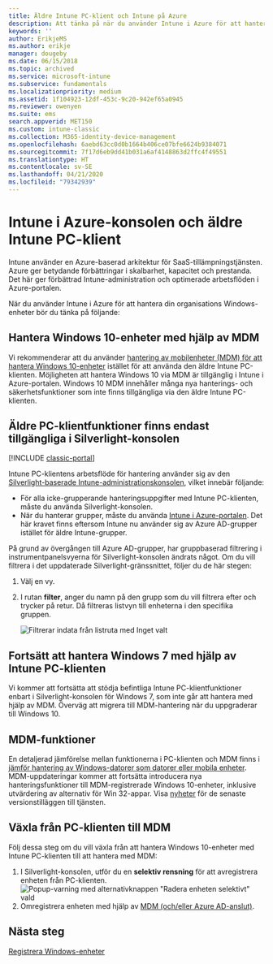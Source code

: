 ```yaml
---
title: Äldre Intune PC-klient och Intune på Azure
description: Att tänka på när du använder Intune i Azure för att hantera din organisations Windows-enheter.
keywords: ''
author: ErikjeMS
ms.author: erikje
manager: dougeby
ms.date: 06/15/2018
ms.topic: archived
ms.service: microsoft-intune
ms.subservice: fundamentals
ms.localizationpriority: medium
ms.assetid: 1f104923-12df-453c-9c20-942ef65a0945
ms.reviewer: owenyen
ms.suite: ems
search.appverid: MET150
ms.custom: intune-classic
ms.collection: M365-identity-device-management
ms.openlocfilehash: 6aebd63cc0d0b1664b406ce07bfe6624b9384071
ms.sourcegitcommit: 7f17d6eb9dd41b031a6af4148863d2ffc4f49551
ms.translationtype: HT
ms.contentlocale: sv-SE
ms.lasthandoff: 04/21/2020
ms.locfileid: "79342939"
---
```

# <a name="intune-on-azure-console-and-legacy-intune-pc-client"></a>Intune i Azure-konsolen och äldre Intune PC-klient

Intune använder en Azure-baserad arkitektur för SaaS-tillämpningstjänsten. Azure ger betydande förbättringar i skalbarhet, kapacitet och prestanda. Det här ger förbättrad Intune-administration och optimerade arbetsflöden i Azure-portalen. 

När du använder Intune i Azure för att hantera din organisations Windows-enheter bör du tänka på följande:

## <a name="manage-windows-10-devices-by-using-mdm"></a>Hantera Windows 10-enheter med hjälp av MDM

Vi rekommenderar att du använder [hantering av mobilenheter (MDM) för att hantera Windows 10-enheter](../configuration/device-restrictions-windows-10.md) istället för att använda den äldre Intune PC-klienten. Möjligheten att hantera Windows 10 via MDM är tillgänglig i Intune i Azure-portalen. Windows 10 MDM innehåller många nya hanterings- och säkerhetsfunktioner som inte finns tillgängliga via den äldre Intune PC-klienten.

## <a name="legacy-pc-client-features-are-only-available-in-the-silverlight-console"></a>Äldre PC-klientfunktioner finns endast tillgängliga i Silverlight-konsolen

[!INCLUDE [classic-portal](../includes/classic-portal.md)]

Intune PC-klientens arbetsflöde för hantering använder sig av den [Silverlight-baserade Intune-administrationskonsolen](https://manage.microsoft.com/), vilket innebär följande:

- För alla icke-grupperande hanteringsuppgifter med Intune PC-klienten, måste du använda Silverlight-konsolen.
- När du hanterar grupper, måste du använda [Intune i Azure-portalen](https://portal.azure.com/). Det här kravet finns eftersom Intune nu använder sig av Azure AD-grupper istället för äldre Intune-grupper. 

På grund av övergången till Azure AD-grupper, har gruppbaserad filtrering i instrumentpanelsvyerna för Silverlight-konsolen ändrats något. Om du vill filtrera i det uppdaterade Silverlight-gränssnittet, följer du de här stegen:

1. Välj en vy.
2. I rutan **filter**, anger du namn på den grupp som du vill filtrera efter och trycker på retur. Då filtreras listvyn till enheterna i den specifika gruppen.

   ![Filtrerar indata från listruta med Inget valt](./media/intune-legacy-pc-client/image01.png)


## <a name="continue-to-manage-windows-7-by-using-intune-pc-client"></a>Fortsätt att hantera Windows 7 med hjälp av Intune PC-klienten

Vi kommer att fortsätta att stödja befintliga Intune PC-klientfunktioner enbart i Silverlight-konsolen för Windows 7, som inte går att hantera med hjälp av MDM. Överväg att migrera till MDM-hantering när du uppgraderar till Windows 10.

## <a name="mdm-capabilities"></a>MDM-funktioner

En detaljerad jämförelse mellan funktionerna i PC-klienten och MDM finns i [jämför hantering av Windows-datorer som datorer eller mobila enheter](pc-management-comparison.md). MDM-uppdateringar kommer att fortsätta introducera nya hanteringsfunktioner till MDM-registrerade Windows 10-enheter, inklusive utvärdering av alternativ för Win 32-appar. Visa [nyheter](whats-new.md) för de senaste versionstilläggen till tjänsten.

## <a name="switch-from-pc-client-to-mdm"></a>Växla från PC-klienten till MDM

Följ dessa steg om du vill växla från att hantera Windows 10-enheter med Intune PC-klienten till att hantera med MDM:

1. I Silverlight-konsolen, utför du en **selektiv rensning** för att avregistrera enheten från PC-klienten.
  ![Popup-varning med alternativknappen "Radera enheten selektivt" vald](./media/intune-legacy-pc-client/image02.png)
2. Omregistrera enheten med hjälp av [MDM (och/eller Azure AD-anslut)](../enrollment/windows-enroll.md).

## <a name="next-steps"></a>Nästa steg
[Registrera Windows-enheter](../enrollment/windows-enroll.md)
